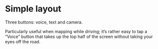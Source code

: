 # Simple layout

Three buttons: voice, text and camera.

Particularly useful when mapping while driving; it’s rather easy
to tap a “Voice” button that takes up the top half of the screen
without taking your eyes off the road.

